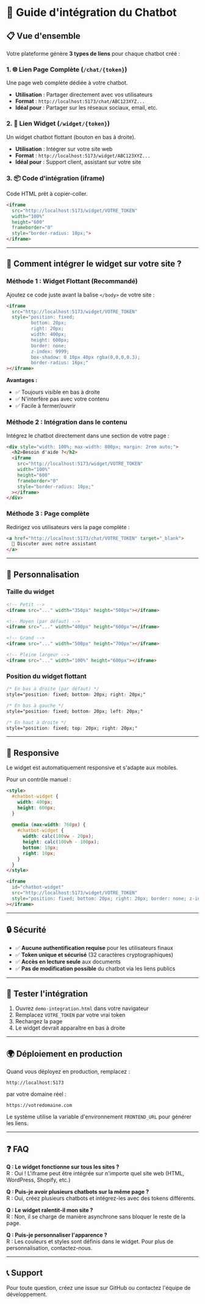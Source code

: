 # 🤖 Guide d'intégration du Chatbot

## 📋 Vue d'ensemble

Votre plateforme génère **3 types de liens** pour chaque chatbot créé :

### 1. 🌐 **Lien Page Complète** (`/chat/{token}`)
Une page web complète dédiée à votre chatbot.
- **Utilisation** : Partager directement avec vos utilisateurs
- **Format** : `http://localhost:5173/chat/ABC123XYZ...`
- **Idéal pour** : Partager sur les réseaux sociaux, email, etc.

### 2. 💬 **Lien Widget** (`/widget/{token}`)
Un widget chatbot flottant (bouton en bas à droite).
- **Utilisation** : Intégrer sur votre site web
- **Format** : `http://localhost:5173/widget/ABC123XYZ...`
- **Idéal pour** : Support client, assistant sur votre site

### 3. 📦 **Code d'intégration** (iframe)
Code HTML prêt à copier-coller.
```html
<iframe 
  src="http://localhost:5173/widget/VOTRE_TOKEN" 
  width="100%" 
  height="600" 
  frameborder="0" 
  style="border-radius: 10px;">
</iframe>
```

---

## 🚀 Comment intégrer le widget sur votre site ?

### Méthode 1 : Widget Flottant (Recommandé)

Ajoutez ce code juste avant la balise `</body>` de votre site :

```html
<iframe 
  src="http://localhost:5173/widget/VOTRE_TOKEN" 
  style="position: fixed; 
         bottom: 20px; 
         right: 20px; 
         width: 400px; 
         height: 600px; 
         border: none; 
         z-index: 9999; 
         box-shadow: 0 10px 40px rgba(0,0,0,0.3); 
         border-radius: 16px;"
></iframe>
```

**Avantages :**
- ✅ Toujours visible en bas à droite
- ✅ N'interfère pas avec votre contenu
- ✅ Facile à fermer/ouvrir

### Méthode 2 : Intégration dans le contenu

Intégrez le chatbot directement dans une section de votre page :

```html
<div style="width: 100%; max-width: 800px; margin: 2rem auto;">
  <h2>Besoin d'aide ?</h2>
  <iframe 
    src="http://localhost:5173/widget/VOTRE_TOKEN" 
    width="100%" 
    height="600" 
    frameborder="0" 
    style="border-radius: 10px;"
  ></iframe>
</div>
```

### Méthode 3 : Page complète

Redirigez vos utilisateurs vers la page complète :

```html
<a href="http://localhost:5173/chat/VOTRE_TOKEN" target="_blank">
  💬 Discuter avec notre assistant
</a>
```

---

## 🎨 Personnalisation

### Taille du widget

```html
<!-- Petit -->
<iframe src="..." width="350px" height="500px"></iframe>

<!-- Moyen (par défaut) -->
<iframe src="..." width="400px" height="600px"></iframe>

<!-- Grand -->
<iframe src="..." width="500px" height="700px"></iframe>

<!-- Pleine largeur -->
<iframe src="..." width="100%" height="600px"></iframe>
```

### Position du widget flottant

```css
/* En bas à droite (par défaut) */
style="position: fixed; bottom: 20px; right: 20px;"

/* En bas à gauche */
style="position: fixed; bottom: 20px; left: 20px;"

/* En haut à droite */
style="position: fixed; top: 20px; right: 20px;"
```

---

## 📱 Responsive

Le widget est automatiquement responsive et s'adapte aux mobiles.

Pour un contrôle manuel :

```html
<style>
  #chatbot-widget {
    width: 400px;
    height: 600px;
  }
  
  @media (max-width: 768px) {
    #chatbot-widget {
      width: calc(100vw - 20px);
      height: calc(100vh - 100px);
      bottom: 10px;
      right: 10px;
    }
  }
</style>

<iframe 
  id="chatbot-widget"
  src="http://localhost:5173/widget/VOTRE_TOKEN" 
  style="position: fixed; bottom: 20px; right: 20px; border: none; z-index: 9999;"
></iframe>
```

---

## 🔒 Sécurité

- ✅ **Aucune authentification requise** pour les utilisateurs finaux
- ✅ **Token unique et sécurisé** (32 caractères cryptographiques)
- ✅ **Accès en lecture seule** aux documents
- ✅ **Pas de modification possible** du chatbot via les liens publics

---

## 🧪 Tester l'intégration

1. Ouvrez `demo-integration.html` dans votre navigateur
2. Remplacez `VOTRE_TOKEN` par votre vrai token
3. Rechargez la page
4. Le widget devrait apparaître en bas à droite

---

## 🌍 Déploiement en production

Quand vous déployez en production, remplacez :

```
http://localhost:5173
```

par votre domaine réel :

```
https://votredomaine.com
```

Le système utilise la variable d'environnement `FRONTEND_URL` pour générer les liens.

---

## ❓ FAQ

**Q : Le widget fonctionne sur tous les sites ?**  
R : Oui ! L'iframe peut être intégrée sur n'importe quel site web (HTML, WordPress, Shopify, etc.)

**Q : Puis-je avoir plusieurs chatbots sur la même page ?**  
R : Oui, créez plusieurs chatbots et intégrez-les avec des tokens différents.

**Q : Le widget ralentit-il mon site ?**  
R : Non, il se charge de manière asynchrone sans bloquer le reste de la page.

**Q : Puis-je personnaliser l'apparence ?**  
R : Les couleurs et styles sont définis dans le widget. Pour plus de personnalisation, contactez-nous.

---

## 📞 Support

Pour toute question, créez une issue sur GitHub ou contactez l'équipe de développement.
